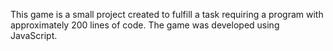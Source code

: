 This game is a small project created to fulfill a task requiring a program with approximately 200 lines of code. The game was developed using JavaScript.